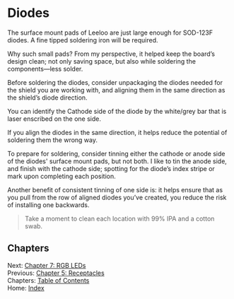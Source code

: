 # Diodes
The surface mount pads of Leeloo are just large enough for SOD-123F diodes.  A fine tipped soldering iron will be required.

Why such small pads?  From my perspective, it helped keep the board’s design clean; not only saving space, but also while soldering the components—less solder.

Before soldering the diodes, consider unpackaging the diodes needed for the shield you are working with, and aligning them in the same direction as the shield’s diode direction.

You can identify the Cathode side of the diode by the white/grey bar that is laser enscribed on the one side.

If you align the diodes in the same direction, it helps reduce the potential of soldering them the wrong way.

To prepare for soldering, consider tinning either the cathode or anode side of the diodes' surface mount pads, but not both.  I like to tin the anode side, and finish with the cathode side; spotting for the diode’s index stripe or mark upon completing each position.

Another benefit of consistent tinning of one side is: it helps ensure that as you pull from the row of aligned diodes you’ve created, you reduce the risk of installing one backwards.

> Take a moment to clean each location with 99% IPA and a cotton swab.

## Chapters
Next: [Chapter 7: RGB LEDs](7-RGB-LEDs.md) \
Previous: [Chapter 5: Receptacles](5-Receptacles.md) \
Chapters: [Table of Contents](README.md) \
Home: [Index](/README.md)
